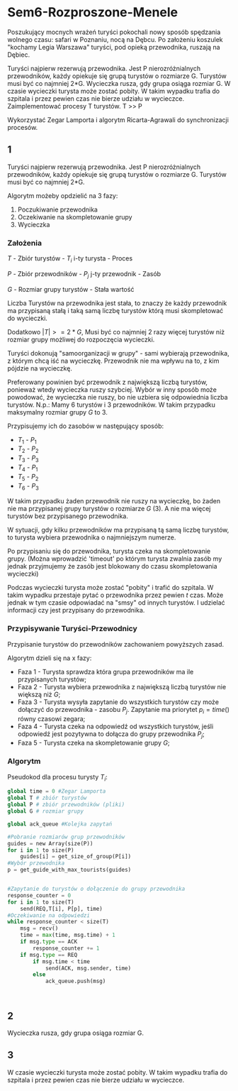 # Sem6-Rozproszone-Menele

Poszukujący mocnych wrażeń turyści pokochali nowy sposób spędzania wolnego czasu: safari w Poznaniu, nocą na Dębcu. Po założeniu koszulek "kochamy Legia Warszawa" turyści, pod opieką przewodnika, ruszają na Dębiec.

Turyści najpierw rezerwują przewodnika. Jest P nierozróżnialnych przewodników, każdy opiekuje się grupą turystów o rozmiarze G. Turystów musi być co najmniej 2*G.
Wycieczka rusza, gdy grupa osiąga rozmiar G.
W czasie wycieczki turysta może zostać pobity. W takim wypadku trafia do szpitala i przez pewien czas nie bierze udziału w wycieczce.
Zaimplementować procesy T turystów. T >> P

Wykorzystać Zegar Lamporta i algorytm Ricarta-Agrawali do synchronizacji procesów.

## 1
Turyści najpierw rezerwują przewodnika. Jest P nierozróżnialnych przewodników, każdy opiekuje się grupą turystów o rozmiarze G. Turystów musi być co najmniej 2*G.

Algorytm możeby opdzielić na 3 fazy:
1. Poczukiwanie przewodnika
2. Oczekiwanie na skompletowanie grupy
3. Wycieczka

### Założenia

$T$ - Zbiór turystów - $T_i$ i-ty turysta - Proces

$P$ - Zbiór przewodników - $P_j$ j-ty przewodnik - Zasób

$G$ - Rozmiar grupy turystów - Stała wartość

Liczba Turystów na przewodnika jest stała, to znaczy że każdy przewodnik ma przypisaną stałą i taką samą liczbę turystów którą musi skompletować do wycieczki.

Dodatkowo $|T| >= 2*G$, Musi być co najmniej 2 razy więcej turystów niż rozmiar grupy możliwej do rozpoczęcia wycieczki.

Turyści dokonują "samoorganizacji w grupy" - sami wybierają przewodnika, z którym chcą iść na wycieczkę. Przewodnik nie ma wpływu na to, z kim pójdzie na wycieczkę.

Preferowany powinien być przewodnik z największą liczbą turystów, ponieważ wtedy wycieczka ruszy szybciej. 
Wybór w inny sposób może powodować, że wycieczka nie ruszy, bo nie uzbiera się odpowiednia liczba turystów.
N.p.:
Mamy 6 turystów i 3 przewodników.
W takim przypadku maksymalny rozmiar grupy $G$ to 3.

Przypisujemy ich do zasobów w następujący sposób:
- $T_1$ - $P_1$
- $T_2$ - $P_2$
- $T_3$ - $P_3$
- $T_4$ - $P_1$
- $T_5$ - $P_2$
- $T_6$ - $P_3$

W takim przypadku żaden przewodnik nie ruszy na wycieczkę, bo żaden nie ma przypisanej grupy turystów o rozmiarze $G$ (3). A nie ma więcej turystów bez przypisanego przewodnika.

W sytuacji, gdy kilku przewodników ma przypisaną tą samą liczbę turystów, to turysta wybiera przewodnika o najmniejszym numerze.

Po przypisaniu się do przewodnika, turysta czeka na skompletowanie grupy. (Można wprowadzić 'timeout' po którym turysta zwalnia zasób my jednak przyjmujemy że zasób jest blokowany do czasu skompletowania wycieczki)

Podczas wycieczki turysta może zostać "pobity" i trafić do szpitala. W takim wypadku przestaje pytać o przewodnika przez pewien $t$ czas. Może jednak w tym czasie odpowiadać na "smsy" od innych turystów. I udzielać informacji czy jest przypisany do przewodnika.

### Przypisywanie Turyści-Przewodnicy

Przypisanie turystów do przewodników zachowaniem powyższych zasad.

Algorytm dzieli się na x fazy:
- Faza 1 - Turysta sprawdza która grupa przewodników ma ile przypisanych turystów; 
- Faza 2 - Turysta wybiera przewodnika z największą liczbą turystów nie większą niż $G$; 
- Faza 3 - Turysta wysyła zapytanie do wszystkich turystów czy może dołączyć do przewodnika - zasobu $P_j$. Zapytanie ma priorytet $p_i = time()$ równy czasowi zegara;
- Faza 4 - Turysta czeka na odpowiedź od wszystkich turystów, jeśli odpowiedź jest pozytywna to dołącza do grupy przewodnika $P_j$;
- Faza 5 - Turysta czeka na skompletowanie grupy $G$;
  
### Algorytm
Pseudokod dla procesu turysty $T_i$:
```python
global time = 0 #Zegar Lamporta
global T # zbiór turystów
global P # zbiór przewodników (pliki)
global G # rozmiar grupy

global ack_queue #Kolejka zapytań

#Pobranie rozmiarów grup przewodników
guides = new Array(size(P))
for i in 1 to size(P)
    guides[i] = get_size_of_group(P[i])
#Wybór przewodnika
p = get_guide_with_max_tourists(guides)


#Zapytanie do turystów o dołączenie do grupy przewodnika
response_counter = 0
for i in 1 to size(T)
    send(REQ,T[i], P[p], time)
#Oczekiwanie na odpowiedzi
while response_counter < size(T)
    msg = recv()
    time = max(time, msg.time) + 1
    if msg.type == ACK
        response_counter += 1
    if msg.type == REQ
        if msg.time < time
            send(ACK, msg.sender, time)
        else
            ack_queue.push(msg)




```
## 2

Wycieczka rusza, gdy grupa osiąga rozmiar G.

## 3
W czasie wycieczki turysta może zostać pobity. W takim wypadku trafia do szpitala i przez pewien czas nie bierze udziału w wycieczce.
